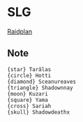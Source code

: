 # SLG
[Raidplan](https://raidplan.io/plan/HVDkKjAiNu2pl0en)

## Note

```
{star} Tarâlas
{circle} Hotti
{diamond} Sceanureaves
{triangle} Shadownnay
{moon} Kuzari
{square} Yama
{cross} Sariah
{skull} Shadowdeathx
```